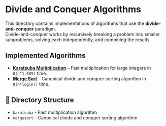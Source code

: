 # Divide and Conquer Algorithms
This directory contains implementations of algorithms that use the **divide-and-conquer** paradigm.  
Divide-and-conquer works by recursively breaking a problem into smaller subproblems, solving each independently, and combining the results.

## Implemented Algorithms

- **[Karatsuba Multiplication](karatsuba/)** – Fast multiplication for large integers in `O(n^1.585)` time.
- **[Merge Sort](mergesort/)** - Canonical divide and conquer sorting algorithm in `O(n*log(n))` time.

## 📂 Directory Structure
- `karatsuba` - Fast multiplication algorithm
- `mergesort` - Canonical divide and conquer sorting algorithm
